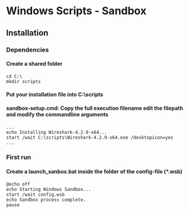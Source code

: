 # Windows Scripts - Sandbox

## Installation
### Dependencies
#### Create a shared folder
```
cd C:\
mkdir scripts
```

#### Put your installation file into C:\scripts
#### sandbox-setup.cmd: Copy the full execution filename edit the filepath and modify the commandline arguments
```
...
echo Installing Wireshark-4.2.9-x64...
start /wait C:\scripts\Wireshark-4.2.9-x64.exe /desktopicon=yes
...
```

### First run
#### Create a launch_sanbox.bat inside the folder of the config-file (*.wsb) 
```
@echo off
echo Starting Windows Sandbox...
start /wait config.wsb
echo Sandbox process complete.
pause

```
